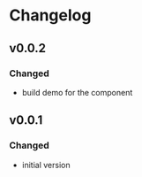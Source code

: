 # Changelog

## v0.0.2
### Changed
- build demo for the component

## v0.0.1
### Changed
- initial version
